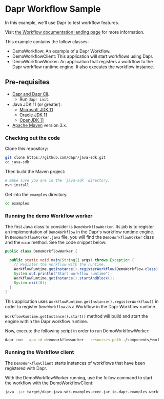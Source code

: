 # Dapr Workflow Sample

In this example, we'll use Dapr to test workflow features.

Visit [the Workflow documentation landing page](https://docs.dapr.io/developing-applications/building-blocks/workflow) for more information.

This example contains the follow classes:

* DemoWorkflow: An example of a Dapr Workflow.
* DemoWorkflowClient: This application will start workflows using Dapr.
* DemoWorkflowWorker: An application that registers a workflow to the Dapr workflow runtime engine. It also executes the workflow instance.
 
## Pre-requisites

* [Dapr and Dapr Cli](https://docs.dapr.io/getting-started/install-dapr/).
  * Run `dapr init`.
* Java JDK 11 (or greater):
    * [Microsoft JDK 11](https://docs.microsoft.com/en-us/java/openjdk/download#openjdk-11)
    * [Oracle JDK 11](https://www.oracle.com/technetwork/java/javase/downloads/index.html#JDK11)
    * [OpenJDK 11](https://jdk.java.net/11/)
* [Apache Maven](https://maven.apache.org/install.html) version 3.x.

### Checking out the code

Clone this repository:

```sh
git clone https://github.com/dapr/java-sdk.git
cd java-sdk
```

Then build the Maven project:

```sh
# make sure you are in the `java-sdk` directory.
mvn install
```

Get into the `examples` directory.
```sh
cd examples
```

### Running the demo Workflow worker

The first Java class to consider is `DemoWorkflowWorker`. Its job is to register an implementation of `DemoWorkflow` in the Dapr's workflow runtime engine. In `DemoWorkflowWorker.java` file, you will find the `DemoWorkflowWorker` class and the `main` method. See the code snippet below:

```java
public class DemoWorkflowWorker {

  public static void main(String[] args) throws Exception {
    // Register the Workflow with the runtime.
    WorkflowRuntime.getInstance().registerWorkflow(DemoWorkflow.class);
    System.out.println("Start workflow runtime");
    WorkflowRuntime.getInstance().startAndBlock();
    System.exit(0);
  }
}
```

This application uses `WorkflowRuntime.getInstance().registerWorkflow()` in order to register `DemoWorkflow` as a Workflow in the Dapr Workflow runtime.

`WorkflowRuntime.getInstance().start()` method will build and start the engine within the Dapr workflow runtime.

Now, execute the following script in order to run DemoWorkflowWorker:
```sh
dapr run --app-id demoworkflowworker --resources-path ./components/workflows --dapr-grpc-port 50001 -- java -jar target/dapr-java-sdk-examples-exec.jar io.dapr.examples.workflows.DemoWorkflowWorker
```

### Running the Workflow client

The `DemoWorkflowClient` starts instances of workflows that have been registered with Dapr.

With the DemoWorkflowWorker running, use the follow command to start the workflow with the DemoWorkflowClient:

```sh
java -jar target/dapr-java-sdk-examples-exec.jar io.dapr.examples.workflows.DemoWorkflowClient
```

